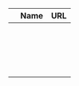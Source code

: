 |   |  Name | URL| 
|---|---|---|
|   |   |   | 
|   |   |   | 
|   |   |   | 
|   |   |   | 
|   |   |   | 
|   |   |   | 
|   |   |   | 
|   |   |   | 
|   |   |   | 
|   |   |   | 
|   |   |   | 
|   |   |   | 
|   |   |   | 
|   |   |   | 
|   |   |   | 
|   |   |   | 
|   |   |   | 
|   |   |   | 
